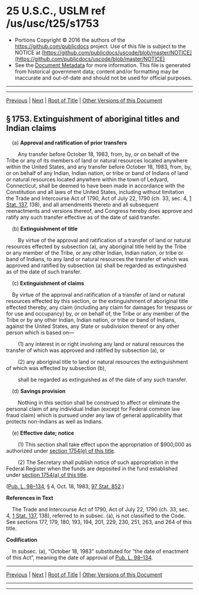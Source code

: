 ---
---

# 25 U.S.C., USLM ref /us/usc/t25/s1753

* Portions Copyright © 2016 the authors of the https://github.com/publicdocs project.
  Use of this file is subject to the NOTICE at [https://github.com/publicdocs/uscode/blob/master/NOTICE](https://github.com/publicdocs/uscode/blob/master/NOTICE)
* See the [Document Metadata](././../../../../..//README.md) for more information.
  This file is generated from historical government data; content and/or formatting may be inaccurate and out-of-date and should not be used for official purposes.

----------
----------

[Previous](./../../../../..//us/usc/t25/ch19/schIV/m__us_usc_t25_s1752.md) | [Next](./../../../../..//us/usc/t25/ch19/schIV/m__us_usc_t25_s1754.md) | [Root of Title](./../../../../../) | [Other Versions of this Document](https://publicdocs.github.io/go/links?ns=uslm&ref=%2Fus%2Fusc%2Ft25%2Fs1753)

## § 1753. Extinguishment of aboriginal titles and Indian claims

    (a) __Approval and ratification of prior transfers__ 

        Any transfer before October 18, 1983, from, by, or on behalf of the Tribe or any of its members of land or natural resources located anywhere within the United States, and any transfer before October 18, 1983, from, by, or on behalf of any Indian, Indian nation, or tribe or band of Indians of land or natural resources located anywhere within the town of Ledyard, Connecticut, shall be deemed to have been made in accordance with the Constitution and all laws of the United States, including without limitation the Trade and Intercourse Act of 1790, Act of July 22, 1790 (ch. 33, sec. 4, [1 Stat. 137][/us/stat/1/137], 138), and all amendments thereto and all subsequent reenactments and versions thereof, and Congress hereby does approve and ratify any such transfer effective as of the date of said transfer.

    (b) __Extinguishment of title__ 

        By virtue of the approval and ratification of a transfer of land or natural resources effected by subsection (a), any aboriginal title held by the Tribe or any member of the Tribe, or any other Indian, Indian nation, or tribe or band of Indians, to any land or natural resources the transfer of which was approved and ratified by subsection (a) shall be regarded as extinguished as of the date of such transfer.

    (c) __Extinguishment of claims__ 

    By virtue of the approval and ratification of a transfer of land or natural resources effected by this section, or the extinguishment of aboriginal title effected thereby, any claim (including any claim for damages for trespass or for use and occupancy) by, or on behalf of, the Tribe or any member of the Tribe or by any other Indian, Indian nation, or tribe or band of Indians, against the United States, any State or subdivision thereof or any other person which is based on—

        (1) any interest in or right involving any land or natural resources the transfer of which was approved and ratified by subsection (a), or

        (2) any aboriginal title to land or natural resources the extinguishment of which was effected by subsection (b),

        shall be regarded as extinguished as of the date of any such transfer.

    (d) __Savings provision__ 

        Nothing in this section shall be construed to affect or eliminate the personal claim of any individual Indian (except for Federal common law fraud claim) which is pursued under any law of general applicability that protects non-Indians as well as Indians.

    (e) __Effective date; notice__ 

        (1) This section shall take effect upon the appropriation of $900,000 as authorized under [section 1754(e) of this title][/us/usc/t25/s1754/e].

        (2) The Secretary shall publish notice of such appropriation in the Federal Register when the funds are deposited in the fund established under [section 1754(a) of this title][/us/usc/t25/s1754/a].

([Pub. L. 98–134][/us/pl/98/134], § 4, Oct. 18, 1983, [97 Stat. 852][/us/stat/97/852].)

 __References in Text__ 

    The Trade and Intercourse Act of 1790, Act of July 22, 1790 (ch. 33, sec. 4, [1 Stat. 137][/us/stat/1/137], 138), referred to in subsec. (a), is not classified to the Code. See sections 177, 179, 180, 193, 194, 201, 229, 230, 251, 263, and 264 of this title.

 __Codification__ 

    In subsec. (a), “October 18, 1983” substituted for “the date of enactment of this Act”, meaning the date of approval of [Pub. L. 98–134][/us/pl/98/134].

----------

[Previous](./../../../../..//us/usc/t25/ch19/schIV/m__us_usc_t25_s1752.md) | [Next](./../../../../..//us/usc/t25/ch19/schIV/m__us_usc_t25_s1754.md) | [Root of Title](./../../../../../) | [Other Versions of this Document](https://publicdocs.github.io/go/links?ns=uslm&ref=%2Fus%2Fusc%2Ft25%2Fs1753)

----------
----------

[/us/stat/1/137]: https://publicdocs.github.io/go/links?ns=uslm&ref=%2Fus%2Fstat%2F1%2F137
[/us/usc/t25/s1754/e]: https://publicdocs.github.io/go/links?ns=uslm&ref=%2Fus%2Fusc%2Ft25%2Fs1754%2Fe
[/us/usc/t25/s1754/a]: https://publicdocs.github.io/go/links?ns=uslm&ref=%2Fus%2Fusc%2Ft25%2Fs1754%2Fa
[/us/pl/98/134]: https://publicdocs.github.io/go/links?ns=uslm&ref=%2Fus%2Fpl%2F98%2F134
[/us/stat/97/852]: https://publicdocs.github.io/go/links?ns=uslm&ref=%2Fus%2Fstat%2F97%2F852
[/us/stat/1/137]: https://publicdocs.github.io/go/links?ns=uslm&ref=%2Fus%2Fstat%2F1%2F137
[/us/pl/98/134]: https://publicdocs.github.io/go/links?ns=uslm&ref=%2Fus%2Fpl%2F98%2F134


